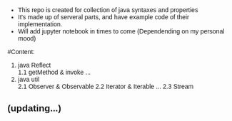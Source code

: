 <style>
body{
  font-family: Helvetica;
  font-size: ;
}
</style>


* This repo is created for collection of java syntaxes and properties
* It's made up of serveral parts, and have example code of their implementation.
* Will add jupyter notebook in times to come (Dependending on my personal mood)

#Content: 
1. java Reflect  
  1.1 getMethod & invoke
  ...
2. java util  
  2.1 Observer & Observable
  2.2 Iterator & Iterable
  ...
  2.3 Stream
  
## (updating...)


